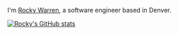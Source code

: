 I'm [Rocky Warren](https://www.rocky.dev), a software engineer based in Denver.

[![Rocky's GitHub stats](https://github-readme-stats-jzqti5pg5-rockywarrens-projects.vercel.app/api?username=therockstorm&show=reviews)](https://github.com/therockstorm/github-readme-stats)
